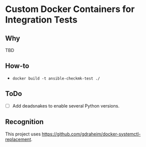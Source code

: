 # Custom Docker Containers for Integration Tests
## Why
TBD

## How-to
- `docker build -t ansible-checkmk-test ./`

## ToDo
- [ ] Add deadsnakes to enable several Python versions.

## Recognition
This project uses https://github.com/gdraheim/docker-systemctl-replacement.
